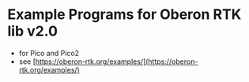 # Example Programs for Oberon RTK lib v2.0

* for Pico and Pico2
* see [https://oberon-rtk.org/examples/](https://oberon-rtk.org/examples/)
